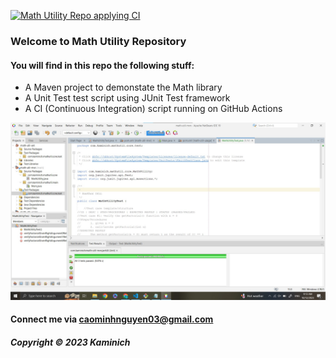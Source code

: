[![Math Utility Repo applying CI](https://github.com/Kaminich/math-util-mvn/actions/workflows/math-util-ci.yml/badge.svg)](https://github.com/Kaminich/math-util-mvn/actions/workflows/math-util-ci.yml)

### Welcome to Math Utility Repository

#### You will find in this repo the following stuff:

* A Maven project to demonstate the Math library
* A Unit Test test script using JUnit Test framework
* A CI (Continuous Integration) script running on GitHub Actions

![Test script with JUnit](https://github.com/Kaminich/math-util-mvn/blob/main/screenshots/Test%20script%20with%20JUnit.jpg)

#### Connect me via caominhnguyen03@gmail.com

##### Copyright &#169; 2023 Kaminich 